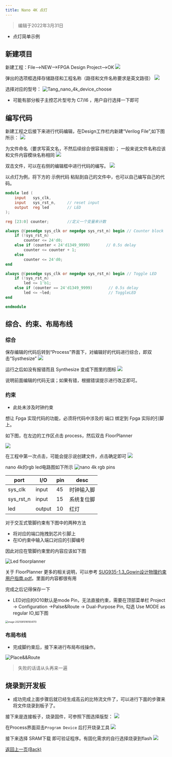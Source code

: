 ```yaml
---
title: Nano 4K 点灯
---
```


> 编辑于2022年3月31日

- 点灯简单示例

## 新建项目

新建工程：File-->NEW-->FPGA Design Project-->OK
    ![](./../../Tang-Nano/assets/LED-1.png)

弹出的选项框选择存储路径和工程名称（路径和文件名称要求是英文路径）
    ![](./../../Tang-Nano/assets/LED-2.png)

选择对应的型号：
    ![Tang_nano_4k_device_choose](./../assets/Nano_4K_device_choose.png)

- 可能有部分板子主控芯片型号为 C7/I6 ，用户自行选择一下即可

## 编写代码

新建工程之后接下来进行代码编辑，在Design工作栏内新建“Verilog File”,如下图所示：
    ![](./../../Tang-Nano/assets/LED-5.png)

为文件命名（要求写英文名，不然后续综合很容易报错）；
   一般来说文件名称应该和文件内容模块名称相同
    ![](./../../Tang-Nano/assets/LED-6.png)

双击文件，可以在右侧的编辑框中进行代码的编写。
    ![](./../../Tang-Nano/assets/LED-7.png)

以点灯为例，将下方的 示例代码 粘贴到自己的文件中，也可以自己编写自己的代码。

```verilog
module led (
    input   sys_clk,
    input   sys_rst_n,     // reset input
    output  reg led        // LED
);

reg [23:0] counter;        //定义一个变量来计数

always @(posedge sys_clk or negedge sys_rst_n) begin // Counter block
    if (!sys_rst_n)
        counter <= 24'd0;
    else if (counter < 24'd1349_9999)       // 0.5s delay
        counter <= counter + 1;
    else
        counter <= 24'd0;
end

always @(posedge sys_clk or negedge sys_rst_n) begin // Toggle LED
    if (!sys_rst_n)
        led <= 1'b1;
    else if (counter == 24'd1349_9999)       // 0.5s delay
        led <= ~led;                         // ToggleLED
end

endmodule

```

## 综合、约束、布局布线

### 综合

保存编辑的代码后转到“Process”界面下，对编辑好的代码进行综合，即双击“Systhesize”
    ![](./../../Tang-Nano-9K/nano_9k/nano_9k_synthsize.png)

运行之后如没有报错而且 Synthesize 变成下图里的图标
    ![](./../../Tang-Nano/assets/LED.png) 

说明前面编辑的代码无误；如果有错，根据错误提示进行改正即可。

### 约束

- 此处未涉及时钟约束

想让 Fpga 实现代码的功能，必须将代码中涉及的 端口 绑定到 Fpga 实际的引脚上。

如下图，在左边的工作区点击 process，然后双击 FloorPlanner

![](./../../assets/examples/led_pjt_2.png)

在工程中第一次点击，可能会提示说创建文件，点击确定即可
![](./../../Tang-Nano/assets/LED-9.png)

nano 4k的rgb led电路图如下所示
    ![](./../assets/LED_Pin.png "nano 4k rgb pins")

| port      | I/O    | pin | desc       |
| --------- | ------ | --- | ---------- |
| sys_clk   | input  | 45  | 时钟输入脚 |
| sys_rst_n | input  | 15  | 系统复位脚 |
| led       | output | 10  | 红灯       |

对于交互式管脚约束有下图中的两种方法
- 将对应的端口拖拽到芯片引脚上
- 在IO约束中输入端口对应的引脚编号

因此对应在管脚约束里的内容应该如下图
  
![Led floorplanner](./../assets/LED_FloorPlanner.png)

关于 FloorPlanner 更多的相关说明，可以参考 [SUG935-1.3_Gowin设计物理约束用户指南.pdf](http://cdn.gowinsemi.com.cn/SUG935-1.3_Gowin%E8%AE%BE%E8%AE%A1%E7%89%A9%E7%90%86%E7%BA%A6%E6%9D%9F%E7%94%A8%E6%88%B7%E6%8C%87%E5%8D%97.pdf)。里面的内容都很有用

完成之后记得保存一下

- LED对应的IO10默认是mode Pin，无法直接约束，需要在顶部菜单栏
Project -> Configuration ->Palse&Route -> Dual-Purpose Pin,
勾选 Use MODE as regular IO,如下图

<img src="./../tang/assets/../../../assets/Nano-4K/4K-led-2.png" alt="image-20210810161934170" style="zoom:50%;" />


### 布局布线

- 完成脚约束后，接下来进行布局布线操作。

![Place&&Route](./../assets/Place&Route.png)

> 失败的话请从头再来一遍

## 烧录到开发板

- 成功完成上面步骤后就已经生成高云的比特流文件了，可以进行下面的步骤来将文件烧录到板子了。

接下来是连接板子，烧录固件，可参照下图选择版型：
![](./../assets/nano_4k_device_scan.png)

在Process界面双击`Program Device` 后打开烧录工具
    ![](./../assets/Open_Programmer.png)


接下来选择 SRAM下载 即可验证程序。有固化需求的自行选择烧录到flash
    ![](./../assets/Programmer_device.png)



<p id="back">
    <a href="#" onClick="javascript :history.back(-1);">返回上一页(Back)</a>
</p>